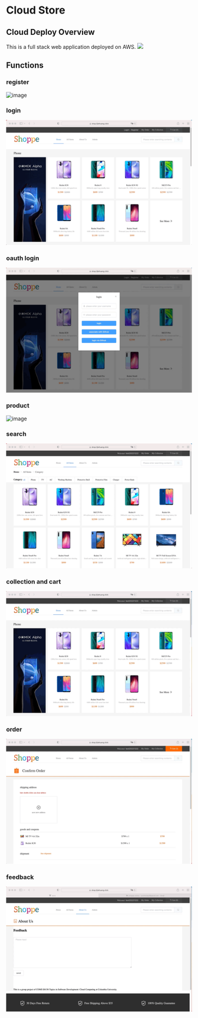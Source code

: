 # Cloud Store
## Cloud Deploy Overview
This is a full stack web application deployed on AWS.
![](https://tva1.sinaimg.cn/large/008vxvgGgy1h9d0u5080tj312g0u0q7z.jpg)

## Functions
### register
![image](https://github.com/youthtoday/cloud-store/blob/main/imgs/register.gif)

### login
![image](https://github.com/youthtoday/cloud-store/blob/main/imgs/login.gif)

### oauth login
![image](https://github.com/youthtoday/cloud-store/blob/main/imgs/oauth.gif)

### product
![image](https://github.com/youthtoday/cloud-store/blob/main/imgs/product.gif)

### search
![image](https://github.com/youthtoday/cloud-store/blob/main/imgs/search.gif)


### collection and cart
![image](https://github.com/youthtoday/cloud-store/blob/main/imgs/collection_cart.gif)

### order
![image](https://github.com/youthtoday/cloud-store/blob/main/imgs/order.gif)

### feedback
![image](https://github.com/youthtoday/cloud-store/blob/main/imgs/feedback.gif)
